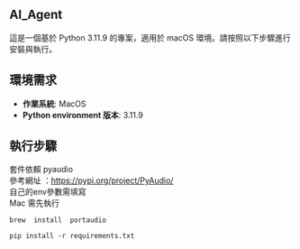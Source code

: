 ## AI_Agent
這是一個基於 Python 3.11.9 的專案，適用於 macOS 環境。請按照以下步驟進行安裝與執行。 

## **環境需求**
 - **作業系統**: MacOS 
 - **Python environment 版本**: 3.11.9

## **執行步驟**
套件依賴  pyaudio  
參考網址 ：https://pypi.org/project/PyAudio/  
自己的env參數需填寫  
Mac 需先執行  
```
brew  install  portaudio
```
``` 
pip install -r requirements.txt
```

